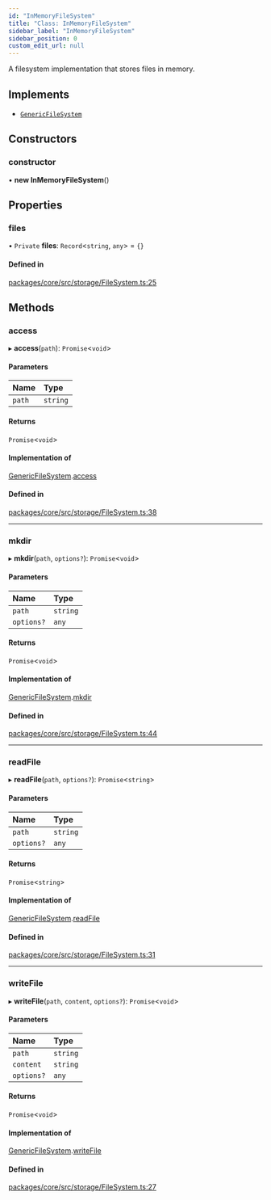 ```yaml
---
id: "InMemoryFileSystem"
title: "Class: InMemoryFileSystem"
sidebar_label: "InMemoryFileSystem"
sidebar_position: 0
custom_edit_url: null
---
```


A filesystem implementation that stores files in memory.

## Implements

- [`GenericFileSystem`](../interfaces/GenericFileSystem.md)

## Constructors

### constructor

• **new InMemoryFileSystem**()

## Properties

### files

• `Private` **files**: `Record`<`string`, `any`\> = `{}`

#### Defined in

[packages/core/src/storage/FileSystem.ts:25](https://github.com/run-llama/LlamaIndexTS/blob/d613bbd/packages/core/src/storage/FileSystem.ts#L25)

## Methods

### access

▸ **access**(`path`): `Promise`<`void`\>

#### Parameters

| Name   | Type     |
| :----- | :------- |
| `path` | `string` |

#### Returns

`Promise`<`void`\>

#### Implementation of

[GenericFileSystem](../interfaces/GenericFileSystem.md).[access](../interfaces/GenericFileSystem.md#access)

#### Defined in

[packages/core/src/storage/FileSystem.ts:38](https://github.com/run-llama/LlamaIndexTS/blob/d613bbd/packages/core/src/storage/FileSystem.ts#L38)

---

### mkdir

▸ **mkdir**(`path`, `options?`): `Promise`<`void`\>

#### Parameters

| Name       | Type     |
| :--------- | :------- |
| `path`     | `string` |
| `options?` | `any`    |

#### Returns

`Promise`<`void`\>

#### Implementation of

[GenericFileSystem](../interfaces/GenericFileSystem.md).[mkdir](../interfaces/GenericFileSystem.md#mkdir)

#### Defined in

[packages/core/src/storage/FileSystem.ts:44](https://github.com/run-llama/LlamaIndexTS/blob/d613bbd/packages/core/src/storage/FileSystem.ts#L44)

---

### readFile

▸ **readFile**(`path`, `options?`): `Promise`<`string`\>

#### Parameters

| Name       | Type     |
| :--------- | :------- |
| `path`     | `string` |
| `options?` | `any`    |

#### Returns

`Promise`<`string`\>

#### Implementation of

[GenericFileSystem](../interfaces/GenericFileSystem.md).[readFile](../interfaces/GenericFileSystem.md#readfile)

#### Defined in

[packages/core/src/storage/FileSystem.ts:31](https://github.com/run-llama/LlamaIndexTS/blob/d613bbd/packages/core/src/storage/FileSystem.ts#L31)

---

### writeFile

▸ **writeFile**(`path`, `content`, `options?`): `Promise`<`void`\>

#### Parameters

| Name       | Type     |
| :--------- | :------- |
| `path`     | `string` |
| `content`  | `string` |
| `options?` | `any`    |

#### Returns

`Promise`<`void`\>

#### Implementation of

[GenericFileSystem](../interfaces/GenericFileSystem.md).[writeFile](../interfaces/GenericFileSystem.md#writefile)

#### Defined in

[packages/core/src/storage/FileSystem.ts:27](https://github.com/run-llama/LlamaIndexTS/blob/d613bbd/packages/core/src/storage/FileSystem.ts#L27)
